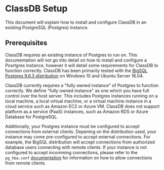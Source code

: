 # ClassDB Setup

This document will explain how to install and configure ClassDB in an existing PostgreSQL (Postgres) instance.  

## Prerequisites
ClassDB requires an existing instance of Postgres to run on.  This documentation will not go into detail on how to install and configure a Posrtgres
instance, however it will detail some requirements for ClassDB to function correctly.  ClassDB has been primarily tested with the [BigSQL Postgres 9.6.3 distribution](https://www.bigsql.org/)
on Windows 10 and Ubuntu Server 16.04.

ClassDB currently requires a "fully owned instance" of Postgres to function correctly.  We define "fully owned instance" as one which you have full control 
over the host server.  This includes Postgres instances running on a local machine, a local virtual machine, or a virtual machine instance in a cloud service
such as Amazon EC2 or Azure VM.  ClassDB does not support platform as a service (PaaS) instances, such as Amazon RDS or Azure Database for PostgreSQL.

Additionally, your Postgres instance must be configured to accept connections from external clients.  Depening on the distribution used, your instance
may come pre-configured to accept external connections.  For example, the BigSQL distribution will accept connections from authorized database users
connecting with remote clients.  If your instance is not configured to accept incomming connections, please refer to the ```pg_hba.conf``` [documentation](https://www.postgresql.org/docs/9.6/static/auth-pg-hba-conf.html)
for information on how to allow connections from remote clients.